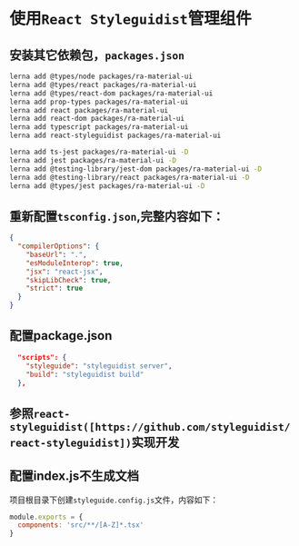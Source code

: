 # 使用`React Styleguidist`管理组件

## 安装其它依赖包，`packages.json`

```sh
lerna add @types/node packages/ra-material-ui
lerna add @types/react packages/ra-material-ui
lerna add @types/react-dom packages/ra-material-ui
lerna add prop-types packages/ra-material-ui
lerna add react packages/ra-material-ui
lerna add react-dom packages/ra-material-ui
lerna add typescript packages/ra-material-ui
lerna add react-styleguidist packages/ra-material-ui

lerna add ts-jest packages/ra-material-ui -D
lerna add jest packages/ra-material-ui -D
lerna add @testing-library/jest-dom packages/ra-material-ui -D
lerna add @testing-library/react packages/ra-material-ui -D
lerna add @types/jest packages/ra-material-ui -D
```

## 重新配置`tsconfig.json`,完整内容如下：
```json
{
  "compilerOptions": {
    "baseUrl": ".",
    "esModuleInterop": true,
    "jsx": "react-jsx",
    "skipLibCheck": true,
    "strict": true
  }
}

```

## 配置package.json
```json
  "scripts": {
    "styleguide": "styleguidist server",
    "build": "styleguidist build"
  },
```

## 参照`react-styleguidist([https://github.com/styleguidist/react-styleguidist])`实现开发

## 配置index.js不生成文档
项目根目录下创建`styleguide.config.js`文件，内容如下：
```js
module.exports = {
  components: 'src/**/[A-Z]*.tsx'
}
```
